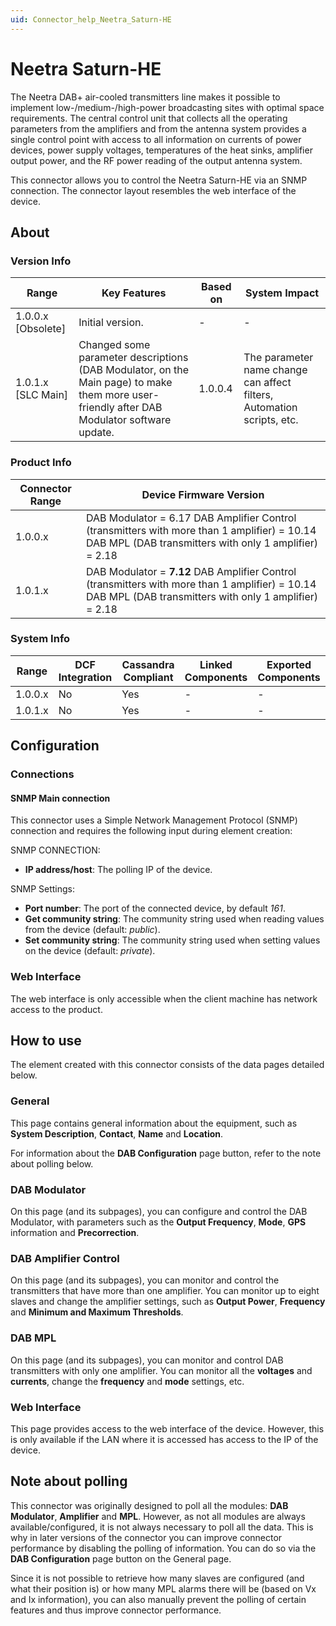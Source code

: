 ```yaml
---
uid: Connector_help_Neetra_Saturn-HE
---
```


# Neetra Saturn-HE

The Neetra DAB+ air-cooled transmitters line makes it possible to implement low-/medium-/high-power broadcasting sites with optimal space requirements. The central control unit that collects all the operating parameters from the amplifiers and from the antenna system provides a single control point with access to all information on currents of power devices, power supply voltages, temperatures of the heat sinks, amplifier output power, and the RF power reading of the output antenna system.

This connector allows you to control the Neetra Saturn-HE via an SNMP connection. The connector layout resembles the web interface of the device.

## About

### Version Info

| **Range**            | **Key Features**                                                                                                                           | **Based on** | **System Impact**                                                      |
|----------------------|--------------------------------------------------------------------------------------------------------------------------------------------|--------------|------------------------------------------------------------------------|
| 1.0.0.x \[Obsolete\] | Initial version.                                                                                                                           | \-           | \-                                                                     |
| 1.0.1.x \[SLC Main\] | Changed some parameter descriptions (DAB Modulator, on the Main page) to make them more user-friendly after DAB Modulator software update. | 1.0.0.4      | The parameter name change can affect filters, Automation scripts, etc. |

### Product Info

| **Connector Range** | **Device Firmware Version**                                                                                                                              |
|---------------------|----------------------------------------------------------------------------------------------------------------------------------------------------------|
| 1.0.0.x             | DAB Modulator = 6.17 DAB Amplifier Control (transmitters with more than 1 amplifier) = 10.14 DAB MPL (DAB transmitters with only 1 amplifier) = 2.18     |
| 1.0.1.x             | DAB Modulator = **7.12** DAB Amplifier Control (transmitters with more than 1 amplifier) = 10.14 DAB MPL (DAB transmitters with only 1 amplifier) = 2.18 |

### System Info

| Range     | DCF Integration     | Cassandra Compliant     | Linked Components     | Exported Components     |
|-----------|---------------------|-------------------------|-----------------------|-------------------------|
| 1.0.0.x   | No                  | Yes                     | \-                    | \-                      |
| 1.0.1.x   | No                  | Yes                     | \-                    | \-                      |

## Configuration

### Connections

#### SNMP Main connection

This connector uses a Simple Network Management Protocol (SNMP) connection and requires the following input during element creation:

SNMP CONNECTION:

- **IP address/host**: The polling IP of the device.

SNMP Settings:

- **Port number**: The port of the connected device, by default *161*.
- **Get community string**: The community string used when reading values from the device (default: *public*).
- **Set community string**: The community string used when setting values on the device (default: *private*).

### Web Interface

The web interface is only accessible when the client machine has network access to the product.

## How to use

The element created with this connector consists of the data pages detailed below.

### General

This page contains general information about the equipment, such as **System Description**, **Contact**, **Name** and **Location**.

For information about the **DAB Configuration** page button, refer to the note about polling below.

### DAB Modulator

On this page (and its subpages), you can configure and control the DAB Modulator, with parameters such as the **Output Frequency**, **Mode**, **GPS** information and **Precorrection**.

### DAB Amplifier Control

On this page (and its subpages), you can monitor and control the transmitters that have more than one amplifier.
You can monitor up to eight slaves and change the amplifier settings, such as **Output Power**, **Frequency** and **Minimum and Maximum Thresholds**.

### DAB MPL

On this page (and its subpages), you can monitor and control DAB transmitters with only one amplifier.
You can monitor all the **voltages** and **currents**, change the **frequency** and **mode** settings, etc.

### Web Interface

This page provides access to the web interface of the device. However, this is only available if the LAN where it is accessed has access to the IP of the device.

## Note about polling

This connector was originally designed to poll all the modules: **DAB Modulator**, **Amplifier** and **MPL**. However, as not all modules are always available/configured, it is not always necessary to poll all the data. This is why in later versions of the connector you can improve connector performance by disabling the polling of information. You can do so via the **DAB Configuration** page button on the General page.

Since it is not possible to retrieve how many slaves are configured (and what their position is) or how many MPL alarms there will be (based on Vx and Ix information), you can also manually prevent the polling of certain features and thus improve connector performance.
